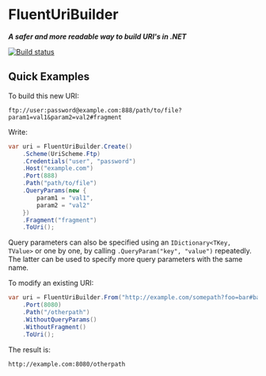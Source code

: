 FluentUriBuilder
================

***A safer and more readable way to build URI's in .NET***

[![Build status](https://ci.appveyor.com/api/projects/status/pw16gfpk4y0e5eh0?svg=true)](https://ci.appveyor.com/project/balazsbotond/fluenturibuilder)

Quick Examples
--------------

To build this new URI:

```
ftp://user:password@example.com:888/path/to/file?param1=val1&param2=val2#fragment
```

Write:

```csharp
var uri = FluentUriBuilder.Create()
    .Scheme(UriScheme.Ftp)
    .Credentials("user", "password")
    .Host("example.com")
    .Port(888)
    .Path("path/to/file")
    .QueryParams(new {
        param1 = "val1",
        param2 = "val2"
    })
    .Fragment("fragment")
    .ToUri();
```

Query parameters can also be specified using an `IDictionary<TKey, TValue>` or one by one,
by calling `.QueryParam("key", "value")` repeatedly. The latter can be used to specify more
query parameters with the same name.

To modify an existing URI:

```csharp
var uri = FluentUriBuilder.From("http://example.com/somepath?foo=bar#baz")
    .Port(8080)
    .Path("/otherpath")
    .WithoutQueryParams()
    .WithoutFragment()
    .ToUri();
```

The result is:

```
http://example.com:8080/otherpath
```

